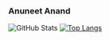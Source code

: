 ### Anuneet Anand

![GitHub Stats](https://github-readme-stats.vercel.app/api?username=anuneetanand&show_icons=true&theme=react)
[![Top Langs](https://github-readme-stats.vercel.app/api/top-langs/?username=anuneetanand)](https://github.com/anuraghazra/github-readme-stats&show_icons=true&theme=react)

